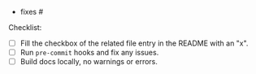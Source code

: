 <!--
Before opening a PR, make sure you have claimed to translate a file by
adding your username after the file entry in the README.
-->

<!--
Link to relevant issues or previous PRs, one per line. Use "fixes" to
automatically close an issue.
-->

- fixes #<issue number>

<!--
Ensure each step in the "Contrubuting Guide" of the README is complete by
adding an "x" to each box below.
-->

Checklist:

- [ ] Fill the checkbox of the related file entry in the README with an "x".
- [ ] Run `pre-commit` hooks and fix any issues.
- [ ] Build docs locally, no warnings or errors.
